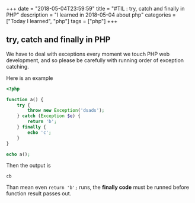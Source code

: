 +++
date = "2018-05-04T23:59:59"
title = "#TIL : try, catch and finally in PHP"
description = "I learned in 2018-05-04 about php"
categories = ["Today I learned", "php"]
tags = ["php"]
+++



## try, catch and finally in PHP

We have to deal with exceptions every moment we touch PHP web development, and so please be carefully with running order of exception catching.

Here is an example

```php
<?php

function a() {
	try {
		throw new Exception('dsads');
	} catch (Exception $e) {
		return 'b';
	} finally {
		echo 'c';
	}
}

echo a();
```

Then the output is

```
cb
```

Than mean even `return 'b';` runs, the **finally code** must be runned before function result passes out.
